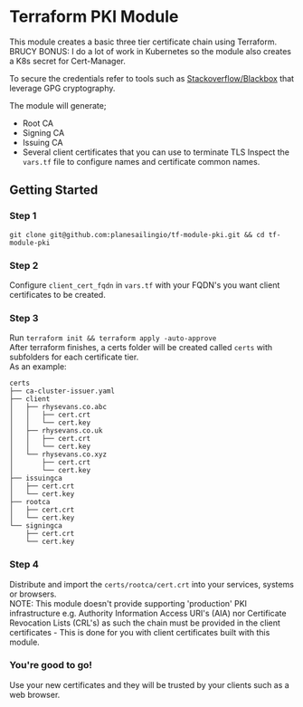 # Terraform PKI Module

This module creates a basic three tier certificate chain using Terraform.    
BRUCY BONUS: I do a lot of work in Kubernetes so the module also creates a K8s secret for Cert-Manager.

To secure the credentials refer to tools such as [Stackoverflow/Blackbox](https://github.com/StackExchange/blackbox) that leverage GPG cryptography.

The module will generate;
- Root CA
- Signing CA
- Issuing CA
- Several client certificates that you can use to terminate TLS
Inspect the `vars.tf` file to configure names and certificate common names.


## Getting Started
### Step 1
```
git clone git@github.com:planesailingio/tf-module-pki.git && cd tf-module-pki
```
### Step 2
Configure `client_cert_fqdn` in `vars.tf` with your FQDN's you want client certificates to be created.
### Step 3
Run `terraform init && terraform apply -auto-approve`    
After terraform finishes, a certs folder will be created called `certs` with subfolders for each certificate tier.   
As an example:
```
certs
├── ca-cluster-issuer.yaml
├── client
│   ├── rhysevans.co.abc
│   │   ├── cert.crt
│   │   └── cert.key
│   ├── rhysevans.co.uk
│   │   ├── cert.crt
│   │   └── cert.key
│   └── rhysevans.co.xyz
│       ├── cert.crt
│       └── cert.key
├── issuingca
│   ├── cert.crt
│   └── cert.key
├── rootca
│   ├── cert.crt
│   └── cert.key
└── signingca
    ├── cert.crt
    └── cert.key
```

### Step 4
Distribute and import the `certs/rootca/cert.crt` into your services, systems or browsers.    
NOTE: This module doesn't provide supporting 'production' PKI infrastructure e.g. Authority Information Access URI's (AIA) nor Certificate Revocation Lists (CRL's) as such the chain must be provided in the client certificates - This is done for you with client certificates built with this module.

### You're good to go!
Use your new certificates and they will be trusted by your clients such as a web browser.